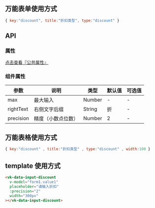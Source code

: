 ## 万能表单使用方式

```js
{ key:"discount", title:"折扣类型", type:"discount" }
```

## API

### 属性

[点击查看『公共属性』](https://gitee.com/vk-uni/vk-uni-cloud-router/wikis/pages?sort_id=4051177&doc_id=975983)

### 组件属性

| 参数             | 说明                           | 类型    | 默认值  | 可选值 |
|------------------|-------------------------------|---------|--------|-------|
| max            | 最大输入 | Number  | - | -  |
| rightText          | 右侧文字后缀 | String  | 折 | - |
| precision            | 精度（小数点位数） | Number  | 2 | -  |

## 万能表格使用方式

```js
{ key:"discount" , title:"折扣类型" , type:"discount" , width:100 }
```


## template 使用方式
```html
<vk-data-input-discount
  v-model="form1.value1"
  placeholder="请输入折扣"
  :precision="2"
  width="300px"
></vk-data-input-discount>
```
